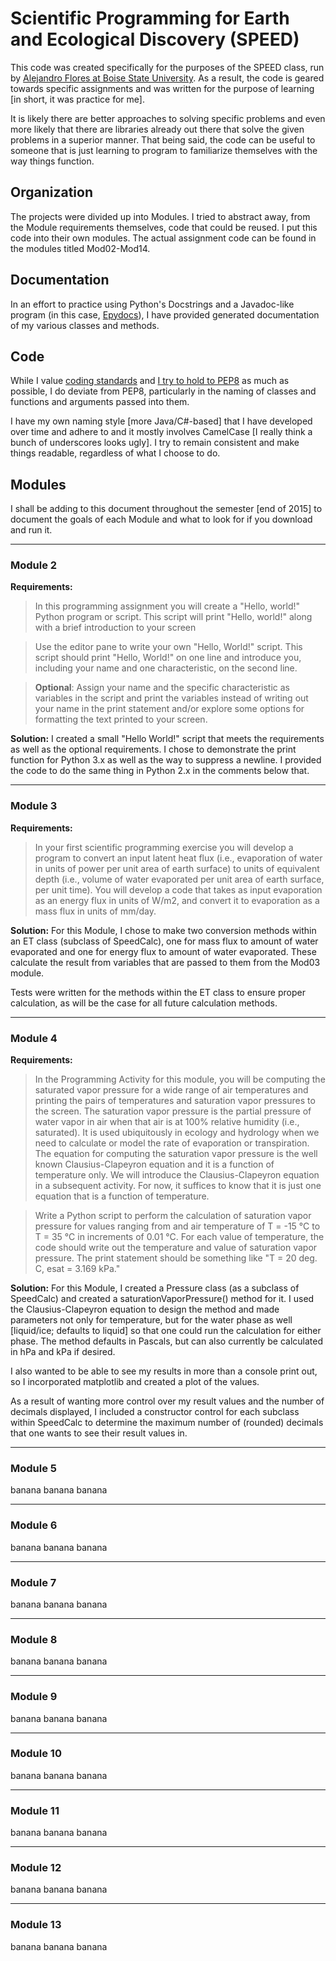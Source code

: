 Scientific Programming for Earth and Ecological Discovery (SPEED)
=================================================================

This code was created specifically for the purposes of the SPEED class, run by [Alejandro Flores at Boise State University](https://earth.boisestate.edu/people/alejandro-n-flores/ "Lejo Flores").  As a result, the code is geared towards specific assignments and was written for the purpose of learning [in short, it was practice for me].  

It is likely there are better approaches to solving specific problems and even more likely that there are libraries already out there that solve the given problems in a superior manner.  That being said, the code can be useful to someone that is just learning to program to familiarize themselves with the way things function.

## Organization ##
The projects were divided up into Modules.  I tried to abstract away, from the Module requirements themselves, code that could be reused.  I put this code into their own modules.  The actual assignment code can be found in the modules titled Mod02-Mod14.

## Documentation ##
In an effort to practice using Python's Docstrings and a Javadoc-like program (in this case, [Epydocs](http://epydoc.sourceforge.net/ "Epydocs")), I have provided generated documentation of my various classes and methods.

## Code ##
While I value [coding standards](http://web.archive.org/web/20111010053227/http://jaynes.colorado.edu/PythonGuidelines.html#module_formatting "Useful Guideline for Python Style") and [I try to hold to PEP8](https://www.python.org/dev/peps/pep-0008/ "Python PEP8 Standards") as much as possible, I do deviate from PEP8, particularly in the naming of classes and functions and arguments passed into them.  

I have my own naming style [more Java/C#-based] that I have developed over time and adhere to and it mostly involves CamelCase [I really think a bunch of underscores looks ugly].  I try to remain consistent and make things readable, regardless of what I choose to do. 

## Modules ##
I shall be adding to this document throughout the semester [end of 2015] to document the goals of each Module and what to look for if you download and run it.

----------

### Module 2 ###
**Requirements:**
>In this programming assignment you will create a "Hello, world!" Python program or script.  This script will print "Hello, world!" along with a brief introduction to your screen

>Use the editor pane to write your own "Hello, World!" script.  This script should print "Hello, World!" on one line and introduce you, including your name and one characteristic, on the second line.

>**Optional**:  Assign your name and the specific characteristic as variables in the script and print the variables instead of writing out your name in the print statement and/or explore some options for formatting the text printed to your screen.

**Solution:**
I created a small "Hello World!" script that meets the requirements as well as the optional requirements.  I chose to demonstrate the print function for Python 3.x as well as the way to suppress a newline.  I provided the code to do the same thing in Python 2.x in the comments below that. 

----------

### Module 3 ###
**Requirements:**
>In your first scientific programming exercise you will develop a  program to convert an input latent heat flux (i.e., evaporation of water in units of power per unit area of earth surface) to units of equivalent depth (i.e., volume of water evaporated per unit area of earth surface, per unit time). You will develop a code that takes as input evaporation as an energy flux in units of W/m2, and convert it to evaporation as a mass flux in units of mm/day.

**Solution:**
For this Module, I chose to make two conversion methods within an ET class (subclass of SpeedCalc), one for mass flux to amount of water evaporated and one for energy flux to amount of water evaporated.  These calculate the result from variables that are passed to them from the Mod03 module.

Tests were written for the methods within the ET class to ensure proper calculation, as will be the case for all future calculation methods.

----------

### Module 4 ###
**Requirements:**
>In the Programming Activity for this module, you will be computing the saturated vapor pressure for a wide range of air temperatures and printing the pairs of temperatures and saturation vapor pressures to the screen. The saturation vapor pressure is the partial pressure of water vapor in air when that air is at 100% relative humidity (i.e., saturated). It is used ubiquitously in ecology and hydrology when we need to calculate or model the rate of evaporation or transpiration. The equation for computing the saturation vapor pressure is the well known Clausius-Clapeyron equation and it is a function of temperature only. We will introduce the Clausius-Clapeyron equation in a subsequent activity. For now, it suffices to know that it is just one equation that is a function of temperature.

>Write a Python script to perform the calculation of saturation vapor pressure for values ranging from and air temperature of T = -15 °C to T = 35 °C in increments of 0.01 °C. For each value of temperature, the code should write out the temperature and value of saturation vapor pressure. The print statement should be something like "T = 20 deg. C, esat = 3.169 kPa."

**Solution:**
For this Module, I created a Pressure class (as a subclass of SpeedCalc) and created a saturationVaporPressure() method for it.  I used the Clausius-Clapeyron equation to design the method and made parameters not only for temperature, but for the water phase as well [liquid/ice; defaults to liquid] so that one could run the calculation for either phase.  The method defaults in Pascals, but can also currently be calculated in hPa and kPa if desired.

I also wanted to be able to see my results in more than a  console print out, so I incorporated matplotlib and created a plot of the values.

As a result of wanting more control over my result values and the number of decimals displayed, I included a constructor control for each subclass within SpeedCalc to determine the maximum number of (rounded) decimals that one wants to see their result values in.

----------

### Module 5 ###
banana banana banana

----------

### Module 6 ###
banana banana banana

----------

### Module 7 ###
banana banana banana

----------

### Module 8 ###
banana banana banana

----------

### Module 9 ###
banana banana banana

----------

### Module 10 ###
banana banana banana

----------

### Module 11 ###
banana banana banana

----------

### Module 12 ###
banana banana banana

----------

### Module 13 ###
banana banana banana
